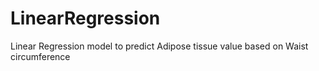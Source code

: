 # LinearRegression
Linear Regression model to predict Adipose tissue value based on Waist circumference
